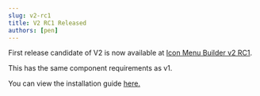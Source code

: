 ```yaml
---
slug: v2-rc1
title: V2 RC1 Released
authors: [pen]
---
```


First release candidate of V2 is now available at [Icon Menu Builder v2 RC1](https://github.com/P3N-101/icon-menu-builder/releases/tag/v2.0.0.3).

This has the same component requirements as v1.

You can view the installation guide [here.](./docs/getting-started/installation)